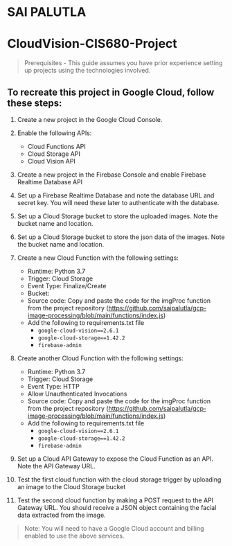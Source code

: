 # SAI PALUTLA
# CloudVision-CIS680-Project

> Prerequisites - This guide assumes you have prior experience setting up projects using the technologies involved.
## To recreate this project in Google Cloud, follow these steps:

1. Create a new project in the Google Cloud Console.
2. Enable the following APIs:
    - Cloud Functions API
    - Cloud Storage API
    - Cloud Vision API
3. Create a new project in the Firebase Console and enable Firebase Realtime Database API
4. Set up a Firebase Realtime Database and note the database URL and secret key. You will need these later to authenticate with the database.
5. Set up a Cloud Storage bucket to store the uploaded images. Note the bucket name and location.
6. Set up a Cloud Storage bucket to store the json data of the images. Note the bucket name and location.
7. Create a new Cloud Function with the following settings:
    - Runtime: Python 3.7
    - Trigger: Cloud Storage
    - Event Type: Finalize/Create
    - Bucket: <your bucket name>
    - Source code: Copy and paste the code for the imgProc function from the project repository (https://github.com/saipalutla/gcp-image-processing/blob/main/functions/index.js)
    - Add the following to requirements.txt file
        - `google-cloud-vision==2.6.1`
        - `google-cloud-storage==1.42.2`
        - `firebase-admin`
8. Create another Cloud Function with the following settings:
    - Runtime: Python 3.7
    - Trigger: Cloud Storage
    - Event Type: HTTP
    - Allow Unauthenticated Invocations
    - Source code: Copy and paste the code for the imgProc function from the project repository (https://github.com/saipalutla/gcp-image-processing/blob/main/functions/index.js)
    - Add the following to requirements.txt file
        - `google-cloud-vision==2.6.1`
        - `google-cloud-storage==1.42.2`
        - `firebase-admin`

8. Set up a Cloud API Gateway to expose the Cloud Function as an API. Note the API Gateway URL.
9. Test the first cloud function with the cloud storage trigger by uploading an image to the Cloud Storage bucket
10. Test the second cloud function by making a POST request to the API Gateway URL. You should receive a JSON object containing the facial data extracted from the image.

> Note: You will need to have a Google Cloud account and billing enabled to use the above services.